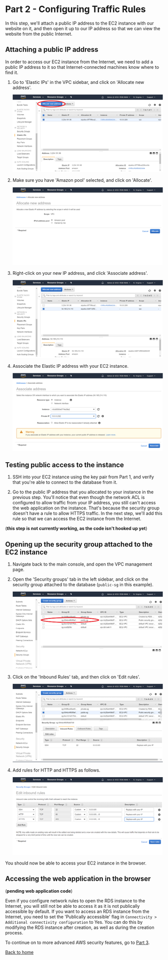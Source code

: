 # Part 2 - Configuring Traffic Rules

In this step, we'll attach a public IP address to the EC2 instance with our website on it, and then open it up to our IP address so that we can view the website from the public Internet.

## Attaching a public IP address

In order to access our EC2 instance from the Internet, we need to add a public IP address to it so that Internet-connected machines know where to find it.

1. Go to 'Elastic IPs' in the VPC sidebar, and click on 'Allocate new address'.

    ![Elastic IP page](images/1-elasticip.png)

1. Make sure you have 'Amazon pool' selected, and click on 'Allocate'.

    ![Allocating Elastic IP](images/2-ipalloc.png)

1. Right-click on your new IP address, and click 'Associate address'.

    ![Associating IP address](images/3-associateip.png)

1. Associate the Elastic IP address with your EC2 instance.

    ![Add IP to instance](images/4-iptoinstance.png)

## Testing public access to the instance

1. SSH into your EC2 instance using the key pair from Part 1, and verify that you're able to connect to the database from it.

1. Go to the public IP address that you allocated to your instance in the previous step.  You'll notice that even though the network ACL is configured to allow traffic from your IP address, you still can't access the web application on the instance.  That's because the security group doesn't have a rule to allow HTTPS traffic.  In the next step, we'll add this rule so that we can access the EC2 instance from the Internet.

(**this step is not currently working, as the code isn't hooked up yet**)

## Opening up the security group attached to the EC2 instance

1. Navigate back to the main console, and open the VPC management page.

1. Open the 'Security groups' tab in the left sidebar, and click on the security group attached to the database (`public-sg` in this example).

    ![AWS security groups](images/5-securitygroup.png)

1. Click on the 'Inbound Rules' tab, and then click on 'Edit rules'.

    ![Edit security group](images/6-sgrules.png)

1. Add rules for HTTP and HTTPS as follows.

    ![Add HTTP/S rules](images/7-https.png)

You should now be able to access your EC2 instance in the browser.

## Accessing the web application in the browser

(**pending web application code**)

Even if you configure network rules to open the RDS instance to the Internet, you will still not be able to access it as it is not publically accessible by default.  If you want to access an RDS instance from the Internet, you need to set the 'Publically accessible' flag in `Connectivity > Additional connectivity configuration` to Yes.  You can do this by modifying the RDS instance after creation, as well as during the creation process.

To continue on to more advanced AWS security features, go to [Part 3](../Part3/README.md).

[Back to home](../README.md)